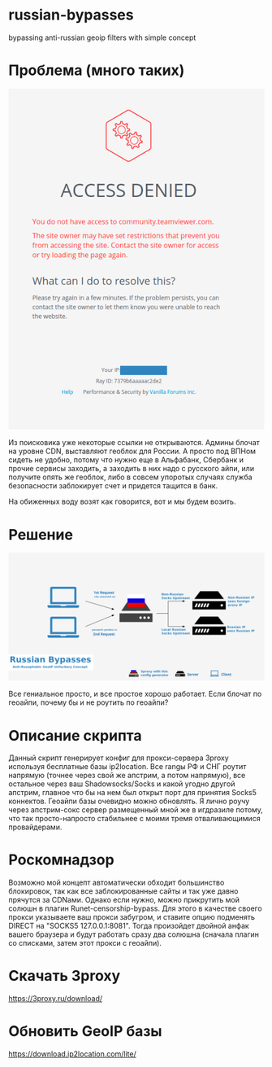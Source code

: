 # russian-bypasses
bypassing anti-russian geoip filters with simple concept

# Проблема (много таких)
![problem](img/bullshit.png)

Из поисковика уже некоторые ссылки не открываются. Админы блочат на уровне CDN, выставляют геоблок для России. А просто под ВПНом сидеть не удобно, потому что нужно еще в Альфабанк, Сбербанк и прочие сервисы заходить, а заходить в них надо с русского айпи, или получите опять же геоблок, либо в совсем упоротых случаях служба безопасности заблокирует счет и придется тащится в банк.

На обиженных воду возят как говорится, вот и мы будем возить.

# Решение
![solution](img/russian-bypasses.png)

Все гениальное просто, и все простое хорошо работает. Если блочат по геоайпи, почему бы и не роутить по геоайпи?

# Описание скрипта
Данный скрипт генерирует конфиг для прокси-сервера 3proxy используя бесплатные базы ip2location. Все rangы РФ и СНГ роутит напрямую (точнее через свой же апстрим, а потом напрямую), все остальное через ваш Shadowsocks/Socks и какой угодно другой апстрим, главное что бы на нем был открыт порт для принятия Socks5 коннектов. Геоайпи базы очевидно можно обновлять. Я лично роучу через апстрим-сокс сервер размещенный мной же в игдразиле потому, что так просто-напросто стабильнее с моими тремя отваливающимися провайдерами.

# Роскомнадзор
Возможно мой концепт автоматически обходит большинство блокировок, так как все заблокированные сайты и так уже давно прячутся за CDNами. Однако если нужно, можно прикрутить мой солюшн в плагин Runet-censorship-bypass. Для этого в качестве своего прокси указываете ваш прокси забугром, и ставите опцию подменять DIRECT на "SOCKS5 127.0.0.1:8081". Тогда произойдет двойной анфак вашего браузера и будут работать сразу два солюшна (сначала плагин со списками, затем этот прокси с геоайпи).

# Скачать 3proxy
https://3proxy.ru/download/

# Обновить GeoIP базы
https://download.ip2location.com/lite/
